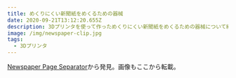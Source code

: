```yaml
---
title: めくりにくい新聞紙をめくるための器械
date: 2020-09-21T13:12:20.655Z
description: 3Dプリンタを使って作っためくりにくい新聞紙をめくるための器械について紹介します。
image: /img/newspaper-clip.jpg
tags:
  - 3Dプリンタ
---
```

[Newspaper Page Separator](https://www.instructables.com/id/Newspaper-Page-Separator/)から発見。画像もここから転載。
